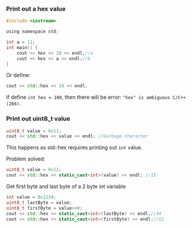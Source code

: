 ### Print out a hex value

```c
#include <iostream>

using namespace std;

int a = 11;
int main() {
    cout << hex << 10 << endl;//a
    cout << hex << a << endl;//b
}
```
Or define:

```cpp
cout << std::hex << 10 << endl;
```

If define ``int hex = 100``, then there will be error: ``"hex" is ambiguous C/C++(266)``.

### Print out uint8_t value

```cpp
uint8_t value = 0x11;
cout << std::hex << value << endl; //Garbage character
```

This happens as std::hex requires printing out ``int`` value.

Problem solved:

```cpp
uint8_t value = 0x11;
cout << std::hex << static_cast<int>(value) << endl; //11
```

Get first byte and last byte of a 2 byte int variable

```cpp
int value = 0x1234;
uint8_t lastByte = value;
uint8_t firstByte = value>>8;
cout << std::hex << static_cast<int>(lastByte) << endl;//34
cout << std::hex << static_cast<int>(firstByte) << endl;//12    
```